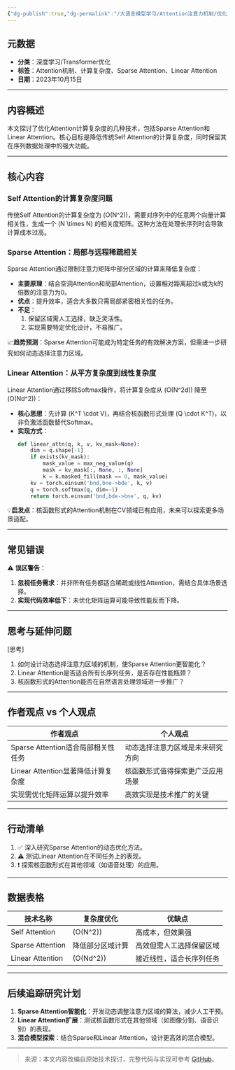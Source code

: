 ```yaml
---
{"dg-publish":true,"dg-permalink":"/大语言模型学习/Attention注意力机制/优化Attention计算复杂度的技术探讨","dg-home":false,"dg-description":"在此输入笔记的描述","dg-hide":false,"dg-hide-title":false,"dg-show-backlinks":true,"dg-show-local-graph":true,"dg-show-inline-title":true,"dg-pinned":false,"dg-passphrase":"在此输入访问密码","dg-enable-mathjax":false,"dg-enable-mermaid":false,"dg-enable-uml":false,"dg-note-icon":0,"dg-enable-dataview":false,"tags":["NLP"],"permalink":"/大语言模型学习/Attention注意力机制/优化Attention计算复杂度的技术探讨/","dgShowBacklinks":true,"dgShowLocalGraph":true,"dgShowInlineTitle":true,"dgPassFrontmatter":true}
---
```




## 元数据
- **分类**：深度学习/Transformer优化
- **标签**：Attention机制、计算复杂度、Sparse Attention、Linear Attention
- **日期**：2023年10月15日

---



## 内容概述
本文探讨了优化Attention计算复杂度的几种技术，包括Sparse Attention和Linear Attention。核心目标是降低传统Self Attention的计算复杂度，同时保留其在序列数据处理中的强大功能。

---



## 核心内容

### Self Attention的计算复杂度问题
传统Self Attention的计算复杂度为 \(O(N^2)\)，需要对序列中的任意两个向量计算相关性，生成一个 \(N \times N\) 的相关度矩阵。这种方法在处理长序列时会导致计算成本过高。


### Sparse Attention：局部与远程稀疏相关
Sparse Attention通过限制注意力矩阵中部分区域的计算来降低复杂度：
- **主要原理**：结合空洞Attention和局部Attention，设置相对距离超过k或为k的倍数的注意力为0。
- **优点**：提升效率，适合大多数只需局部紧密相关性的任务。
- **不足**：
  1. 保留区域需人工选择，缺乏灵活性。
  2. 实现需要特定优化设计，不易推广。

📈**趋势预测**：Sparse Attention可能成为特定任务的有效解决方案，但需进一步研究如何动态选择注意力区域。


### Linear Attention：从平方复杂度到线性复杂度
Linear Attention通过移除Softmax操作，将计算复杂度从 \(O(N^2d)\) 降至 \(O(Nd^2)\)：
- **核心思想**：先计算 \(K^T \cdot V\)，再结合核函数形式处理 \(Q \cdot K^T\)，以非负激活函数替代Softmax。
- **实现方式**：
  ```python
  def linear_attn(q, k, v, kv_mask=None):
      dim = q.shape[-1]
      if exists(kv_mask):
          mask_value = max_neg_value(q)
          mask = kv_mask[:, None, :, None]
          k = k.masked_fill(mask == 0, mask_value)
      kv = torch.einsum('bnd,bne->bde', k, v)
      q = torch.softmax(q, dim=-1)
      return torch.einsum('bnd,bde->bne', q, kv)
  ```

💡**启发点**：核函数形式的Attention机制在CV领域已有应用，未来可以探索更多场景适配。

---



## 常见错误
⚠️ **误区警告**：
1. **忽视任务需求**：并非所有任务都适合稀疏或线性Attention，需结合具体场景选择。
2. **实现代码效率低下**：未优化矩阵运算可能导致性能反而下降。

---



## 思考与延伸问题
[思考]  
1. 如何设计动态选择注意力区域的机制，使Sparse Attention更智能化？
2. Linear Attention是否适合所有长序列任务，是否存在性能瓶颈？
3. 核函数形式的Attention能否在自然语言处理领域进一步推广？

---



## 作者观点 vs 个人观点
| **作者观点**                          | **个人观点**                           |
|---------------------------------------|----------------------------------------|
| Sparse Attention适合局部相关性任务    | 动态选择注意力区域是未来研究方向       |
| Linear Attention显著降低计算复杂度    | 核函数形式值得探索更广泛应用场景       |
| 实现需优化矩阵运算以提升效率          | 高效实现是技术推广的关键               |

---



## 行动清单
1. ✅ 深入研究Sparse Attention的动态优化方法。
2. ⚠️ 测试Linear Attention在不同任务上的表现。
3. ❗️ 探索核函数形式在其他领域（如语音处理）的应用。

---



## 数据表格
| 技术名称         | 复杂度优化       | 优缺点                          |
|------------------|------------------|---------------------------------|
| Self Attention   | \(O(N^2)\)       | 高成本，但效果强                |
| Sparse Attention | 降低部分区域计算 | 高效但需人工选择保留区域         |
| Linear Attention | \(O(Nd^2)\)      | 接近线性，适合长序列任务         |

---



## 后续追踪研究计划
1. **Sparse Attention智能化**：开发动态调整注意力区域的算法，减少人工干预。
2. **Linear Attention扩展**：测试核函数形式在其他领域（如图像分割、语音识别）的表现。
3. **混合模型探索**：结合Sparse和Linear Attention，设计更高效的混合模型。

---

> 来源：本文内容改编自原始技术探讨，完整代码与实现可参考 [GitHub](https://github.com/lucidrains/linear-attention-transformer)。

